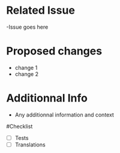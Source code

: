 # Related Issue
-Issue goes here

# Proposed changes
- change 1
- change 2

# Additionnal Info
- Any additionnal information and context

#Checklist
- [ ] Tests 
- [ ] Translations
